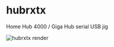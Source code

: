 # hubrxtx
Home Hub 4000 / Giga Hub serial USB jig

![hubrxtx render](https://github.com/user-attachments/assets/fc04fefb-1c8a-4c05-ba8b-d172a93cc952)
